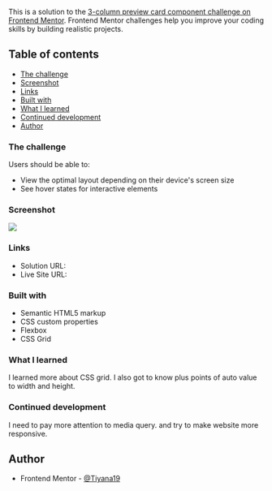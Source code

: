 This is a solution to the [3-column preview card component challenge on Frontend Mentor](https://www.frontendmentor.io/challenges/3column-preview-card-component-pH92eAR2-). Frontend Mentor challenges help you improve your coding skills by building realistic projects. 

## Table of contents

  - [The challenge](#the-challenge)
  - [Screenshot](#screenshot)
  - [Links](#links)
  - [Built with](#built-with)
  - [What I learned](#what-i-learned)
  - [Continued development](#continued-development)
- [Author](#author)

### The challenge

Users should be able to:

- View the optimal layout depending on their device's screen size
- See hover states for interactive elements

### Screenshot

![](./screenshot.jpg)


### Links

- Solution URL: 
- Live Site URL: 

### Built with

- Semantic HTML5 markup
- CSS custom properties
- Flexbox
- CSS Grid

### What I learned

I learned more about CSS grid. I also got to know plus points of auto value to width and height.

### Continued development

I need to pay more attention to media query. and try to make website more responsive.

## Author

- Frontend Mentor - [@Tiyana19](https://www.frontendmentor.io/profile/Tiyana19)



